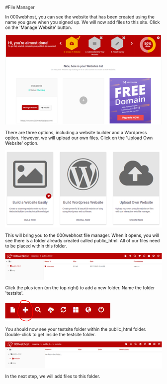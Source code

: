 #File Manager

In 000webhost, you can see the website that has been created using the name you gave when you signed up. We will now add files to this site. Click on the 'Manage Website' button.

![](./img/05.png)

There are three options, including a website builder and a Wordpress option. However, we will upload our own files. Click on the 'Upload Own Website' option.

![](./img/07.png)

This will bring you to the 000webhost file manager. When it opens, you will see there is a folder already created called public_html. All of our files need to be placed within this folder. 

![](./img/08.png)

Click the plus icon (on the top right) to add a new folder. Name the folder 'testsite'.

![](./img/09.png)

You should now see your testsite folder within the public_html folder. Double-click to get inside the testsite folder.

![](./img/11.png)

In the next step, we will add files to this folder. 